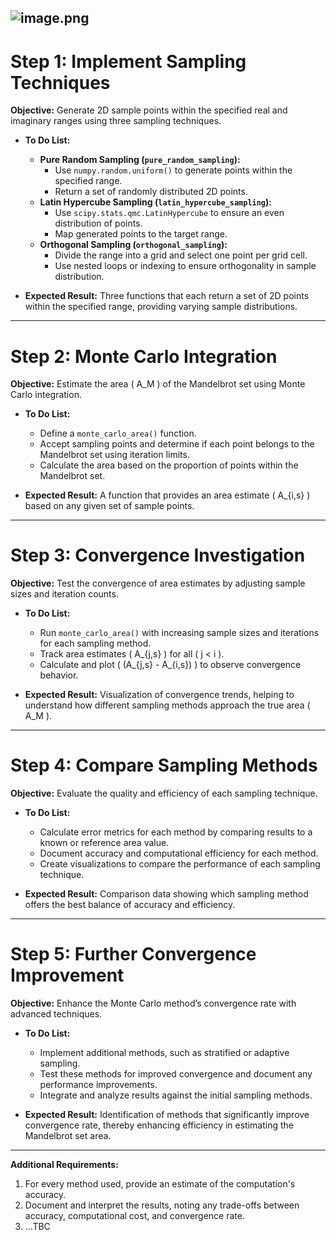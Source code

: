 ![image.png](attachment:97b261b1-b819-4839-9b1a-f28d78aa17d6.png)
---
# Step 1: Implement Sampling Techniques

**Objective:** Generate 2D sample points within the specified real and imaginary ranges using three sampling techniques.

- **To Do List:**
  - **Pure Random Sampling (`pure_random_sampling`):**
    - Use `numpy.random.uniform()` to generate points within the specified range.
    - Return a set of randomly distributed 2D points.
  - **Latin Hypercube Sampling (`latin_hypercube_sampling`):**
    - Use `scipy.stats.qmc.LatinHypercube` to ensure an even distribution of points.
    - Map generated points to the target range.
  - **Orthogonal Sampling (`orthogonal_sampling`):**
    - Divide the range into a grid and select one point per grid cell.
    - Use nested loops or indexing to ensure orthogonality in sample distribution.

- **Expected Result:** Three functions that each return a set of 2D points within the specified range, providing varying sample distributions.

---

# Step 2: Monte Carlo Integration

**Objective:** Estimate the area \( A_M \) of the Mandelbrot set using Monte Carlo integration.

- **To Do List:**
  - Define a `monte_carlo_area()` function.
  - Accept sampling points and determine if each point belongs to the Mandelbrot set using iteration limits.
  - Calculate the area based on the proportion of points within the Mandelbrot set.

- **Expected Result:** A function that provides an area estimate \( A_{i,s} \) based on any given set of sample points.

---

# Step 3: Convergence Investigation

**Objective:** Test the convergence of area estimates by adjusting sample sizes and iteration counts.

- **To Do List:**
  - Run `monte_carlo_area()` with increasing sample sizes and iterations for each sampling method.
  - Track area estimates \( A_{j,s} \) for all \( j < i \).
  - Calculate and plot \( (A_{j,s} - A_{i,s}) \) to observe convergence behavior.

- **Expected Result:** Visualization of convergence trends, helping to understand how different sampling methods approach the true area \( A_M \).

---

# Step 4: Compare Sampling Methods

**Objective:** Evaluate the quality and efficiency of each sampling technique.

- **To Do List:**
  - Calculate error metrics for each method by comparing results to a known or reference area value.
  - Document accuracy and computational efficiency for each method.
  - Create visualizations to compare the performance of each sampling technique.

- **Expected Result:** Comparison data showing which sampling method offers the best balance of accuracy and efficiency.

---

# Step 5: Further Convergence Improvement

**Objective:** Enhance the Monte Carlo method’s convergence rate with advanced techniques.

- **To Do List:**
  - Implement additional methods, such as stratified or adaptive sampling.
  - Test these methods for improved convergence and document any performance improvements.
  - Integrate and analyze results against the initial sampling methods.

- **Expected Result:** Identification of methods that significantly improve convergence rate, thereby enhancing efficiency in estimating the Mandelbrot set area.

---

**Additional Requirements:**
1. For every method used, provide an estimate of the computation's accuracy.
2. Document and interpret the results, noting any trade-offs between accuracy, computational cost, and convergence rate.
3. ...TBC
